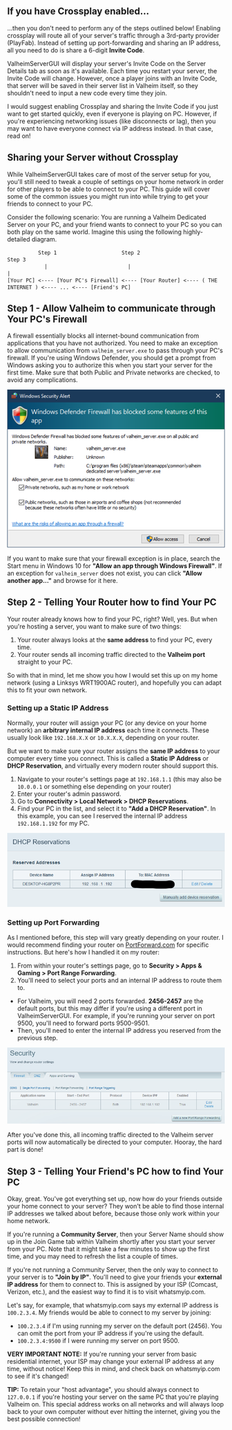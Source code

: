 ## If you have Crossplay enabled...

...then you don't need to perform any of the steps outlined below! Enabling crossplay will route all of your server's traffic through a 3rd-party provider (PlayFab). Instead of setting up port-forwarding and sharing an IP address, all you need to do is share a 6-digit **Invite Code**. 

ValheimServerGUI will display your server's Invite Code on the Server Details tab as soon as it's available. Each time you restart your server, the Invite Code will change. However, once a player joins with an Invite Code, that server will be saved in their server list in Valheim itself, so they shouldn't need to input a new code every time they join.

I would suggest enabling Crossplay and sharing the Invite Code if you just want to get started quickly, even if everyone is playing on PC. However, if you're experiencing networking issues (like disconnects or lag), then you may want to have everyone connect via IP address instead. In that case, read on!

## Sharing your Server without Crossplay

While ValheimServerGUI takes care of most of the server setup for you, you'll still need to tweak a couple of settings on your home network in order for other players to be able to connect to your PC. This guide will cover some of the common issues you might run into while trying to get your friends to connect to your PC.

Consider the following scenario: You are running a Valheim Dedicated Server on your PC, and your friend wants to connect to your PC so you can both play on the same world. Imagine this using the following highly-detailed diagram.

```
          Step 1                     Step 2                                               Step 3
            |                          |                                                    |
[Your PC] <---- [Your PC's Firewall] <---- [Your Router] <---- ( THE INTERNET ) <---- ... <---- [Friend's PC]
```

## Step 1 - Allow Valheim to communicate through Your PC's Firewall

A firewall essentially blocks all internet-bound communication from applications that you have not authorized. You need to make an exception to allow communication from `valheim_server.exe` to pass through your PC's firewall. If you're using Windows Defender, you should get a prompt from Windows asking you to authorize this when you start your server for the first time. Make sure that both Public and Private networks are checked, to avoid any complications.

![](https://raw.githubusercontent.com/runeberry/ValheimServerGUI/main/img/firewall-1.png)

If you want to make sure that your firewall exception is in place, search the Start menu in Windows 10 for **"Allow an app through Windows Firewall"**. If an exception for `valheim_server` does not exist, you can click **"Allow another app..."** and browse for it here.

## Step 2 - Telling Your Router how to find Your PC

Your router already knows how to find your PC, right? Well, yes. But when you're hosting a server, you want to make sure of two things:

1. Your router always looks at the **same address** to find your PC, every time.
2. Your router sends all incoming traffic directed to the **Valheim port** straight to your PC.

So with that in mind, let me show you how I would set this up on my home network (using a Linksys WRT1900AC router), and hopefully you can adapt this to fit your own network.

### Setting up a Static IP Address

Normally, your router will assign your PC (or any device on your home network) an **arbitrary internal IP address** each time it connects. These usually look like `192.168.X.X` or `10.X.X.X`, depending on your router.

But we want to make sure your router assigns the **same IP address** to your computer every time you connect. This is called a **Static IP Address** or **DHCP Reservation**, and virtually every modern router should support this.

1. Navigate to your router's settings page at `192.168.1.1` (this may also be `10.0.0.1` or something else depending on your router)
2. Enter your router's admin password.
3. Go to **Connectivity > Local Network > DHCP Reservations**.
4. Find your PC in the list, and select it to **"Add a DHCP Reservation"**. In this example, you can see I reserved the internal IP address `192.168.1.192` for my PC.

![](https://raw.githubusercontent.com/runeberry/ValheimServerGUI/main/img/router-1.png)

### Setting up Port Forwarding

As I mentioned before, this step will vary greatly depending on your router. I would recommend finding your router on [PortForward.com](https://portforward.com/) for specific instructions. But here's how I handled it on my router:

1. From within your router's settings page, go to **Security > Apps & Gaming > Port Range Forwarding**.
2. You'll need to select your ports and an internal IP address to route them to.
  * For Valheim, you will need 2 ports forwarded. **2456-2457** are the default ports, but this may differ if you're using a different port in ValheimServerGUI. For example, if you're running your server on port 9500, you'll need to forward ports 9500-9501.
  * Then, you'll need to enter the internal IP address you reserved from the previous step.

![](https://raw.githubusercontent.com/runeberry/ValheimServerGUI/main/img/router-2.png)

After you've done this, all incoming traffic directed to the Valheim server ports will now automatically be directed to your computer. Hooray, the hard part is done!

## Step 3 - Telling Your Friend's PC how to find Your PC

Okay, great. You've got everything set up, now how do your friends outside your home connect to your server? They won't be able to find those internal IP addresses we talked about before, because those only work within your home network.

If you're running a **Community Server**, then your Server Name should show up in the Join Game tab within Valheim shortly after you start your server from your PC. Note that it might take a few minutes to show up the first time, and you may need to refresh the list a couple of times.

If you're not running a Community Server, then the only way to connect to your server is to **"Join by IP"**. You'll need to give your friends your **external IP address** for them to connect to. This is assigned by your ISP (Comcast, Verizon, etc.), and the easiest way to find it is to visit whatsmyip.com.

Let's say, for example, that whatsmyip.com says my external IP address is `100.2.3.4`. My friends would be able to connect to my server by joining:
* `100.2.3.4` if I'm using running my server on the default port (2456). You can omit the port from your IP address if you're using the default.
* `100.2.3.4:9500` if I were running my server on port 9500.

**VERY IMPORTANT NOTE:** If you're running your server from basic residential internet, your ISP may change your external IP address at any time, without notice! Keep this in mind, and check back on whatsmyip.com to see if it's changed!

**TIP:** To retain your "host advantage", you should always connect to `127.0.0.1` if you're hosting your server on the same PC that you're playing Valheim on. This special address works on all networks and will always loop back to your own computer without ever hitting the internet, giving you the best possible connection!